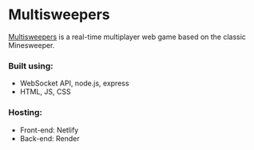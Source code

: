 # Multisweepers
 [Multisweepers](https://multisweepers.netlify.app/) is a real-time multiplayer web game based on the classic Minesweeper. 

### Built using:
- WebSocket API, node.js, express
- HTML, JS, CSS

### Hosting:
- Front-end: Netlify
- Back-end: Render
